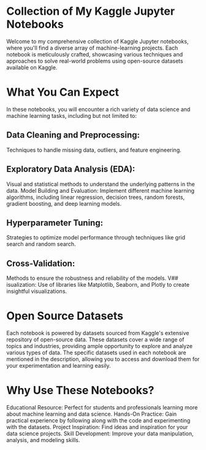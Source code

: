 # Collection of My Kaggle Jupyter Notebooks
Welcome to my comprehensive collection of Kaggle Jupyter notebooks, where you'll find a diverse array of machine-learning projects. Each notebook is meticulously crafted, showcasing various techniques and approaches to solve real-world problems using open-source datasets available on Kaggle.

# What You Can Expect
In these notebooks, you will encounter a rich variety of data science and machine learning tasks, including but not limited to:

## Data Cleaning and Preprocessing: 
Techniques to handle missing data, outliers, and feature engineering.
## Exploratory Data Analysis (EDA): 
Visual and statistical methods to understand the underlying patterns in the data.
Model Building and Evaluation: Implement different machine learning algorithms, including linear regression, decision trees, random forests, gradient boosting, and deep learning models.
## Hyperparameter Tuning: 
Strategies to optimize model performance through techniques like grid search and random search.
## Cross-Validation:
Methods to ensure the robustness and reliability of the models.
V## isualization: 
Use of libraries like Matplotlib, Seaborn, and Plotly to create insightful visualizations.

# Open Source Datasets
Each notebook is powered by datasets sourced from Kaggle's extensive repository of open-source data. These datasets cover a wide range of topics and industries, providing ample opportunity to explore and analyze various types of data. The specific datasets used in each notebook are mentioned in the description, allowing you to access and download them for your experimentation and learning easily.

# Why Use These Notebooks?
Educational Resource: Perfect for students and professionals learning more about machine learning and data science.
Hands-On Practice: Gain practical experience by following along with the code and experimenting with the datasets.
Project Inspiration: Find ideas and inspiration for your data science projects.
Skill Development: Improve your data manipulation, analysis, and modeling skills.
